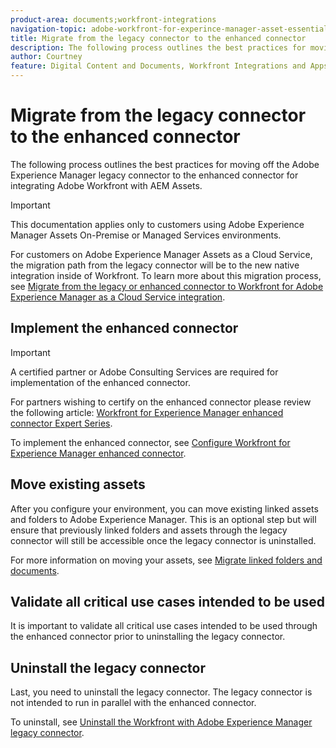 ```yaml
---
product-area: documents;workfront-integrations
navigation-topic: adobe-workfront-for-experince-manager-asset-essentials
title: Migrate from the legacy connector to the enhanced connector
description: The following process outlines the best practices for moving off the Adobe Experience Manager legacy connector to the enhanced connector for integrating Adobe Workfront with AEM Assets. 
author: Courtney
feature: Digital Content and Documents, Workfront Integrations and Apps
---
```


# Migrate from the legacy connector to the enhanced connector

The following process outlines the best practices for moving off the Adobe Experience Manager legacy connector to the enhanced connector for integrating Adobe Workfront with AEM Assets. 

>[!IMPORTANT]
>
>This documentation applies only to customers using Adobe Experience Manager Assets On-Premise or Managed Services environments.


For customers on Adobe Experience Manager Assets as a Cloud Service, the migration path from the legacy connector will be to the new native integration inside of Workfront. To learn more about this migration process, see [Migrate from the legacy or enhanced connector to Workfront for Adobe Experience Manager as a Cloud Service integration](/help/quicksilver/documents/workfront-and-experience-manager-integrations/legacy-enhanced-connector-migration/migrate-from-legacy-enhanced-connectors.md).

## Implement the enhanced connector

>[!IMPORTANT]
>
>A certified partner or Adobe Consulting Services are required for implementation of the enhanced connector. 
>
> For partners wishing to certify on the enhanced connector please review the following article: [Workfront for Experience Manager enhanced connector Expert Series](https://experienceleague.adobe.com/docs/experience-manager-learn/assets/workfront/enhanced-connector/aem-experts-series/overview.html?lang=en).

To implement the enhanced connector, see [Configure Workfront for Experience Manager enhanced connector](https://experienceleague.adobe.com/docs/experience-manager-65/assets/integrations/workfront-connector-configure.html?lang=en).


## Move existing assets

After you configure your environment, you can move existing linked assets and folders to Adobe Experience Manager. This is an optional step but will ensure that previously linked folders and assets through the legacy connector will still be accessible once the legacy connector is uninstalled.

For more information on moving your assets, see [Migrate linked folders and documents](/help/quicksilver/documents/workfront-and-experience-manager-integrations/legacy-enhanced-connector-migration/workfront-document-link-updates.md).

## Validate all critical use cases intended to be used

It is important to validate all critical use cases intended to be used through the enhanced connector prior to uninstalling the legacy connector.

## Uninstall the legacy connector

Last, you need to uninstall the legacy connector. The legacy connector is not intended to run in parallel with the enhanced connector. 

To uninstall, see [Uninstall the Workfront with Adobe Experience Manager legacy connector](/help/quicksilver/documents/workfront-and-experience-manager-integrations/legacy-enhanced-connector-migration/uninstall-legacy-connector.md).
